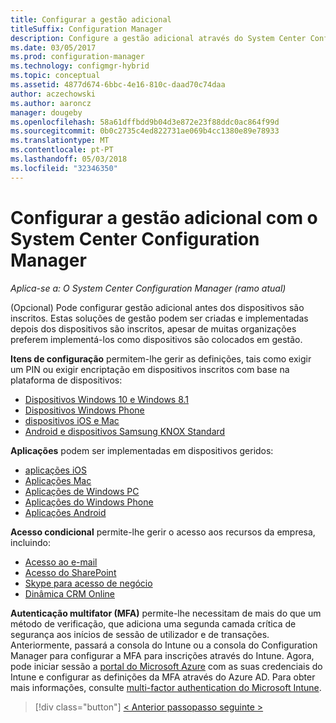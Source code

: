 ```yaml
---
title: Configurar a gestão adicional
titleSuffix: Configuration Manager
description: Configure a gestão adicional através do System Center Configuration Manager.
ms.date: 03/05/2017
ms.prod: configuration-manager
ms.technology: configmgr-hybrid
ms.topic: conceptual
ms.assetid: 4877d674-6bbc-4e16-810c-daad70c74daa
author: aczechowski
ms.author: aaroncz
manager: dougeby
ms.openlocfilehash: 58a61dffbdd9b04d3e872e23f88ddc0ac864f99d
ms.sourcegitcommit: 0b0c2735c4ed822731ae069b4cc1380e89e78933
ms.translationtype: MT
ms.contentlocale: pt-PT
ms.lasthandoff: 05/03/2018
ms.locfileid: "32346350"
---
```

# <a name="set-up-additional-management-with-system-center-configuration-manager"></a>Configurar a gestão adicional com o System Center Configuration Manager

*Aplica-se a: O System Center Configuration Manager (ramo atual)*

(Opcional) Pode configurar gestão adicional antes dos dispositivos são inscritos. Estas soluções de gestão podem ser criadas e implementadas depois dos dispositivos são inscritos, apesar de muitas organizações preferem implementá-los como dispositivos são colocados em gestão.

**Itens de configuração** permitem-lhe gerir as definições, tais como exigir um PIN ou exigir encriptação em dispositivos inscritos com base na plataforma de dispositivos:
- [Dispositivos Windows 10 e Windows 8.1](create-configuration-items-for-windows-8.1-and-windows-10-devices-managed-without-the-client.md)
- [Dispositivos Windows Phone](create-configuration-items-for-windows-phone-devices-managed-without-the-client.md)
- [dispositivos iOS e Mac](create-configuration-items-for-ios-and-mac-os-x-devices-managed-without-the-client.md)
- [Android e dispositivos Samsung KNOX Standard](create-configuration-items-for-android-and-samsung-knox-devices-managed-without-the-client.md)

**Aplicações** podem ser implementadas em dispositivos geridos:
- [aplicações iOS](creating-ios-applications.md)
- [Aplicações Mac](../../apps/get-started/creating-mac-computer-applications.md)
- [Aplicações de Windows PC](../../apps/get-started/creating-windows-applications.md)
- [Aplicações do Windows Phone](creating-windows-phone-applications.md)
- [Aplicações Android](creating-android-applications.md)

**Acesso condicional** permite-lhe gerir o acesso aos recursos da empresa, incluindo:  
- [Acesso ao e-mail](manage-email-access.md)
- [Acesso do SharePoint](manage-sharepoint-online-access.md)
- [Skype para acesso de negócio](manage-skype-for-business-online-access.md)
- [Dinâmica CRM Online](manage-dynamics-crm-online-access.md)

**Autenticação multifator (MFA)** permite-lhe necessitam de mais do que um método de verificação, que adiciona uma segunda camada crítica de segurança aos inícios de sessão de utilizador e de transações.
Anteriormente, passará a consola do Intune ou a consola do Configuration Manager para configurar a MFA para inscrições através do Intune. Agora, pode iniciar sessão a [portal do Microsoft Azure](https://manage.windowsazure.com) com as suas credenciais do Intune e configurar as definições da MFA através do Azure AD. Para obter mais informações, consulte [multi-factor authentication do Microsoft Intune](https://aka.ms/mfa_ad).

> [!div class="button"]
[< Anterior passo](enable-platform-enrollment.md)[passo seguinte >](verify-mdm-configuration.md)
